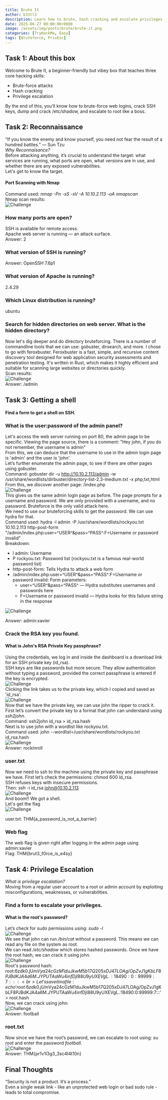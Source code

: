 ```yaml
---
title: Brute It
author: b33tl3
description: Learn how to brute, hash cracking and escalate privileges in this box!
date: 2025-06-27 00:00:00+0000
image: /assets/img/posts/brute/brute-it.png
categories: [TryHackMe, Easy]
tags: [Bruteforce, PrivEsc]
---
```


## Task 1: About this box
Welcome to Brute It, a beginner-friendly but vibey box that teaches three core hacking skills: <br>
 - Brute-force attacks
 - Hash cracking
 - Privilege escalation <br>

By the end of this, you'll know how to brute-force web logins, crack SSH keys, dump and crack /etc/shadow, and escalate to root like a boss.

## Task 2: Reconnaissance
“If you know the enemy and know yourself, you need not fear the result of a hundred battles.” — Sun Tzu <br>
_Why Reconnaisance?_ <br>
Before attacking anything, it’s crucial to understand the target: what services are running, what ports are open, what versions are in use, and whether there are any exposed vulnerabilities. <br>
Let's get to know the target. <br>

#### Port Scanning with Nmap
Command used: _nmap -Pn -sS -sV -A 10.10.2.113 -oA nmapscan_ <br>
Nmap scan results: <br>
![Challenge](/assets/img/posts/brute/scan.png) <br>

### How many ports are open?
SSH is available for remote access. <br>
Apache web server is running — an attack surface. <br>
Answer: 2

### What version of SSH is running?
Answer: OpenSSH 7.6p1

### What version of Apache is running?
2.4.29

### Which Linux distribution is running?
ubuntu

### Search for hidden directories on web server. What is the hidden directory?
Now let's dig deeper and do directory bruteforcing. There is a number of commandline tools that we can use: gobuster, dirsearch, and more. I chose to go with feroxbuster. Feroxbuster is a fast, simple, and recursive content discovery tool designed for web application security assessments and penetration testing. It's written in Rust, which makes it highly efficient and suitable for scanning large websites or directories quickly. <br>
Scan results: <br>
![Challenge](/assets/img/posts/brute/ferox.png) <br>
Answer: /admin

## Task 3: Getting a shell
#### Find a form to get a shell on SSH.

### What is the user:password of the admin panel?
Let's access the web server running on port 80, the admin page to be specific. Viewing the page source, there is a comment: "Hey john, if you do not remember, the username is admin" <br>
From this, we can deduce that the username to use in the admin login page is 'admin' and the user is 'john'. <br>
Let’s further enumerate the admin page, to see if there are other pages using gobuster. <br>
Command: gobuster dir -u http://10.10.2.113/admin -w /usr/share/wordlists/dirbuster/directory-list-2.3-medium.txt -x php,txt,html <br>
From this, we discover another page: /index.php <br>
![Challenge](/assets/img/posts/brute/gobuster.png) <br>
This gives us the same admin login page as before. The page prompts for a username and password. We are only provided with a username, and no password. Bruteforce is the only valid attack here. <br>
We need to use our bruteforcing skills to get the password. We can use hydra for that. <br>
Command used: hydra -l admin -P /usr/share/wordlists/rockyou.txt 10.10.2.113 http-post-form "/admin/index.php:user=^USER^&pass=^PASS^:F=Username or password invalid” <br>
Breakdown: <br>
 - l admin: Username
 - P rockyou.txt: Password list (rockyou.txt is a famous real-world password list)
 - http-post-form: Tells Hydra to attack a web form
 - /admin/index.php:user=^USER^&pass=^PASS^:F=Username or password invalid: Form parameters:
    - user=^USER^&pass=^PASS^ — Hydra substitutes usernames and passwords here
    - F=Username or password invalid — Hydra looks for this failure string in the response <br>

![Challenge](/assets/img/posts/brute/hydra.png) <br>

Answer: admin:xavier

### Crack the RSA key you found. 
#### What is John's RSA Private Key passphrase?
Using the credentials, we log in and inside the dashboard is a download link for an SSH private key (id_rsa). <br>
SSH keys are like passwords but more secure. They allow authentication without typing a password, provided the correct passphrase is entered if the key is encrypted. <br>
![Challenge](/assets/img/posts/brute/private.png) <br>
Clicking the link takes us to the private key, which I copied and saved as 'id_rsa'. <br>
![Challenge](/assets/img/posts/brute/rsa.png) <br>
Now that we have the private key, we can use john the ripper to crack it. <br>
First let’s convert the private key to a format that john can understand using _ssh2john_. <br>
Command: ssh2john id_rsa > id_rsa.hash <br>
Next is to use john with a wordlist like rockyou.txt. <br>
Command used: john --wordlist=/usr/share/wordlists/rockyou.txt id_rsa.hash <br>
![Challenge](/assets/img/posts/brute/john.png) <br>
Answer: rockinroll <br>

### user.txt
Now we need to ssh to the machine using the private key and passphrase we have. First let’s check the permissions: chmod 600 id_rsa. <br>
SSH refuses keys with insecure permissions. <br>
Then: ssh -i id_rsa john@10.10.2.113 <br>
![Challenge](/assets/img/posts/brute/ssh.png) <br>
And boom!! We got a shell. <br>
Let's get the flag <br>
![Challenge](/assets/img/posts/brute/user.png) <br>

user.txt: THM{a_password_is_not_a_barrier}

### Web flag
The web flag is given right after logging in the admin page using admin:xavier <br>
Flag: THM{brut3_f0rce_is_e4sy}

## Task 4: Privilege Escalation
_What is privilege escalation?_ <br>
Moving from a regular user account to a root or admin account by exploiting misconfigurations, weaknesses, or vulnerabilities. <br>

### Find a form to escalate your privileges.
#### What is the root's password?
Let’s check for sudo permissions using: _sudo -l_ <br>
![Challenge](/assets/img/posts/brute/sudol.png) <br>
We see that john can run _/bin/cat_ without a password. This means we can read any file on the system as root. <br>
We can read _/etc/shadow_ which stores hashed passwords. Once we have the root hash, we can crack it using john. <br>
![Challenge](/assets/img/posts/brute/root.png) <br>
Root's password hash: root:$6$zdk0.jUm$Vya24cGzM1duJkwM5b17Q205xDJ47LOAg/OpZvJ1gKbLF8PJBdKJA4a6M.JYPUTAaWu4infDjI88U9yUXEVgL.:18490:0:99999:7::: <br>
Let’s save it in a file: echo 'root:$6$zdk0.jUm$Vya24cGzM1duJkwM5b17Q205xDJ47LOAg/OpZvJ1gKbLF8PJBdKJA4a6M.JYPUTAaWu4infDjI88U9yUXEVgL.:18490:0:99999:7:::' > root.hash <br>
Now, we can crack using john: <br>
![Challenge](/assets/img/posts/brute/cracked.png) <br>
Answer: football

### root.txt
Now since we have the root’s password, we can escalate to root using: _su root_ and enter the password _football_. <br>
![Challenge](/assets/img/posts/brute/root-txt.png) <br>
Answer: THM{pr1v1l3g3_3sc4l4t10n}

## Final Thoughts
“Security is not a product. It’s a process.” <br>
Even a single weak link - like an unprotected web login or bad sudo rule - leads to total compromise.